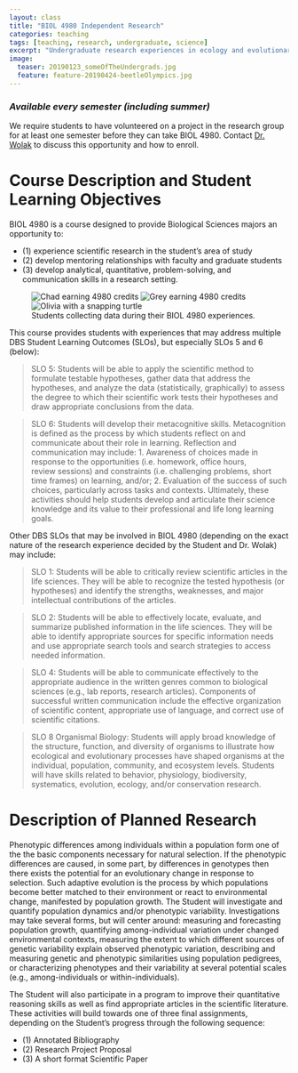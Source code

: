 ```yaml
---
layout: class
title: "BIOL 4980 Independent Research"
categories: teaching
tags: [teaching, research, undergraduate, science]
excerpt: "Undergraduate research experiences in ecology and evolutionary genetics"
image:
  teaser: 20190123_someOfTheUndergrads.jpg 
  feature: feature-20190424-beetleOlympics.jpg
---
```


### _Available every semester (including summer)_
We require students to have volunteered on a project in the research group for at least one semester before they can take BIOL 4980. Contact [Dr. Wolak](mailto:terps@auburn.edu) to discuss this opportunity and how to enroll.

# Course Description and Student Learning Objectives
BIOL 4980 is a course designed to provide Biological Sciences majors an opportunity to:
  - (1) experience scientific research in the student’s area of study
  - (2) develop mentoring relationships with faculty and graduate students
  - (3) develop analytical, quantitative, problem-solving, and communication skills in a research setting.


<figure class="third">
	<img src="{% picture direct Chad_4980pic20190914.jpg %}"
	     alt="Chad earning 4980 credits">
	<img src="{% picture direct Grey_4980pic20180808.jpg %}"
	     alt="Grey earning 4980 credits">
	<img src="{% picture direct Olivia_snapper2022-04-16.jpg %}"
	     alt="Olivia with a snapping turtle">
	<figcaption>Students collecting data during their BIOL 4980 experiences.</figcaption>
</figure>

  
This course provides students with experiences that may address multiple DBS Student Learning Outcomes (SLOs), but especially SLOs 5 and 6 (below):

>SLO 5: Students will be able to apply the scientific method to formulate testable hypotheses, gather data that address the hypotheses, and analyze the data (statistically, graphically) to assess the degree to which their scientific work tests their hypotheses and draw appropriate conclusions from the data.

>SLO 6: Students will develop their metacognitive skills. Metacognition is defined as the process by which students reflect on and communicate about their role in learning. Reflection and communication may include: 1. Awareness of choices made in response to the opportunities (i.e. homework, office hours, review sessions) and constraints (i.e. challenging problems, short time frames) on learning, and/or; 2. Evaluation of the success of such choices, particularly across tasks and contexts. Ultimately, these activities should help students develop and articulate their science knowledge and its value to their professional and life long learning goals. 

Other DBS SLOs that may be involved in BIOL 4980 (depending on the exact nature of the research experience decided by the Student and Dr. Wolak) may include:

>SLO 1: Students will be able to critically review scientific articles in the life sciences.  They will be able to recognize the tested hypothesis (or hypotheses) and identify the strengths, weaknesses, and major intellectual contributions of the articles.

>SLO 2: Students will be able to effectively locate, evaluate, and summarize published information in the life sciences.  They will be able to identify appropriate sources for specific information needs and use appropriate search tools and search strategies to access needed information. 

>SLO 4: Students will be able to communicate effectively to the appropriate audience in the written genres common to biological sciences (e.g., lab reports, research articles).  Components of successful written communication include the effective organization of scientific content, appropriate use of language, and correct use of scientific citations.

>SLO 8 Organismal Biology: Students will apply broad knowledge of the structure, function, and diversity of organisms to illustrate how ecological and evolutionary processes have shaped organisms at the individual, population, community, and ecosystem levels.  Students will have skills related to behavior, physiology, biodiversity, systematics, evolution, ecology, and/or conservation research.

# Description of Planned Research
Phenotypic differences among individuals within a population form one of the the basic components necessary for natural selection. If the phenotypic differences are caused, in some part, by differences in genotypes then there exists the potential for an evolutionary change in response to selection. Such adaptive evolution is the process by which populations become better matched to their environment or react to environmental change, manifested by population growth. The Student will investigate and quantify population dynamics and/or phenotypic variability. Investigations may take several forms, but will center around: measuring and forecasting population growth, quantifying among-individual variation under changed environmental contexts, measuring the extent to which different sources of genetic variability explain observed phenotypic variation, describing and measuring genetic and phenotypic similarities using population pedigrees, or characterizing phenotypes and their variability at several potential scales (e.g., among-individuals or within-individuals).

The Student will also participate in a program to improve their quantitative reasoning skills as well as find appropriate articles in the scientific literature. These activities will build towards one of three final assignments, depending on the Student’s progress through the following sequence: 

  - (1) Annotated Bibliography
  - (2) Research Project Proposal
  - (3) A short format Scientific Paper
  
  

